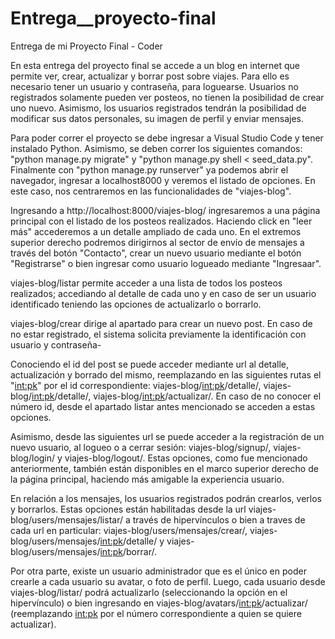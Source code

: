 # Entrega__proyecto-final
Entrega de mi Proyecto Final - Coder

En esta entrega del proyecto final se accede a un blog en internet que permite ver, crear, actualizar y borrar post sobre viajes. Para ello es necesario tener un usuario y contraseña, para loguearse. Usuarios no registrados solamente pueden ver posteos, no tienen la posibilidad de crear uno nuevo. Asimismo, los usuarios registrados tendrán la posibilidad de modificar sus datos personales, su imagen de perfil y enviar mensajes.

Para poder correr el proyecto se debe ingresar a Visual Studio Code y tener instalado Python. Asimismo, se deben correr los siguientes comandos: "python manage.py migrate" y "python manage.py shell < seed_data.py". Finalmente con "python manage.py runserver" ya podemos abrir el navegador, ingresar a localhost8000 y veremos el listado de opciones. En este caso, nos centraremos en las funcionalidades de "viajes-blog".

Ingresando a http://localhost:8000/viajes-blog/ ingresaremos a una página principal con el listado de los posteos realizados. Haciendo click en "leer más" accederemos a un detalle ampliado de cada uno. En el extremos superior derecho podremos dirigirnos al sector de envío de mensajes a través del botón "Contacto", crear un nuevo usuario mediante el botón "Registrarse" o bien ingresar como usuario logueado mediante "Ingresaar".

viajes-blog/listar permite acceder a una lista de todos los posteos realizados; accediando al detalle de cada uno y en caso de ser un usuario identificado teniendo las opciones de actualizarlo o borrarlo.

viajes-blog/crear dirige al apartado para crear un nuevo post. En caso de no estar registrado, el sistema solicita previamente la identificación con usuario y contraseña-

Conociendo el id del post se puede acceder mediante url al detalle, actualización y borrado del mismo, reemplazando en las siguientes rutas el "<int:pk>" por el id correspondiente: viajes-blog/<int:pk>/detalle/, viajes-blog/<int:pk>/detalle/, viajes-blog/<int:pk>/actualizar/. En caso de no conocer el número id, desde el apartado listar antes mencionado se acceden a estas opciones.

Asimismo, desde las siguientes url se puede acceder a la registración de un nuevo usuario, al logueo o a cerrar sesión: viajes-blog/signup/, viajes-blog/login/ y viajes-blog/logout/. Estas opciones, como fue mencionado anteriormente, también están disponibles en el marco superior derecho de la página principal, haciendo más amigable la experiencia usuario.

En relación a los mensajes, los usuarios registrados podrán crearlos, verlos y borrarlos. Estas opciones están habilitadas desde la url viajes-blog/users/mensajes/listar/ a través de hipervínculos o bien a traves de cada url en particular: viajes-blog/users/mensajes/crear/, viajes-blog/users/mensajes/<int:pk>/detalle/ y viajes-blog/users/mensajes/<int:pk>/borrar/.

Por otra parte, existe un usuario administrador que es el único en poder crearle a cada usuario su avatar, o foto de perfil. Luego, cada usuario desde viajes-blog/listar/ podrá actualizarlo (seleccionando la opción en el hipervínculo) o bien ingresando en viajes-blog/avatars/<int:pk>/actualizar/ (reemplazando <int:pk> por el número correspondiente a quien se quiere actualizar).

